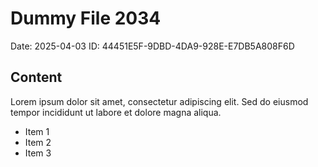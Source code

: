 # Dummy File 2034

Date: 2025-04-03
ID: 44451E5F-9DBD-4DA9-928E-E7DB5A808F6D

## Content

Lorem ipsum dolor sit amet, consectetur adipiscing elit.
Sed do eiusmod tempor incididunt ut labore et dolore magna aliqua.

* Item 1
* Item 2
* Item 3
